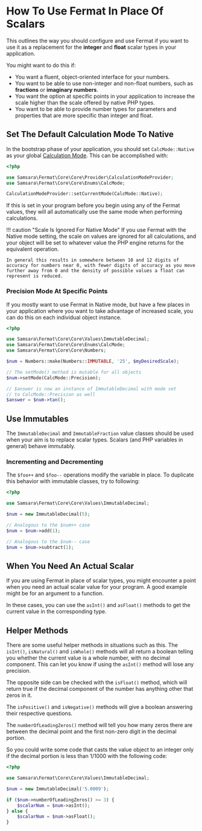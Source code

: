 # How To Use Fermat In Place Of Scalars

This outlines the way you should configure and use Fermat if you want to use it as a replacement for the **integer** and **float** scalar types in your application.

You might want to do this if:

- You want a fluent, object-oriented interface for your numbers.
- You want to be able to use non-integer and non-float numbers, such as **fractions** or **imaginary numbers**.
- You want the option at specific points in your application to increase the scale higher than the scale offered by native PHP types.
- You want to be able to provide number types for parameters and properties that are more specific than integer and float.

## Set The Default Calculation Mode To Native

In the bootstrap phase of your application, you should set `CalcMode::Native` as your global [Calculation Mode](../configuration/calculation-modes.md). This can be accomplished with:

```php
<?php

use Samsara\Fermat\Core\Core\Provider\CalculationModeProvider;
use Samsara\Fermat\Core\Core\Enums\CalcMode;

CalculationModeProvider::setCurrentMode(CalcMode::Native);
```

If this is set in your program before you begin using any of the Fermat values, they will all automatically use the same mode when performing calculations.

!!! caution "Scale Is Ignored For Native Mode"
    If you use Fermat with the Native mode setting, the scale on values are ignored for all calculations, and your object will be set to whatever value the PHP engine returns for the equivalent operation.

    In general this results in somewhere between 10 and 12 digits of accuracy for numbers near 0, with fewer digits of accuracy as you move further away from 0 and the density of possible values a float can represent is reduced.

### Precision Mode At Specific Points

If you mostly want to use Fermat in Native mode, but have a few places in your application where you want to take advantage of increased scale, you can do this on each individual object instance.

```php
<?php

use Samsara\Fermat\Core\Core\Values\ImmutableDecimal;
use Samsara\Fermat\Core\Core\Enums\CalcMode;
use Samsara\Fermat\Core\Core\Numbers;

$num = Numbers::make(Numbers::IMMUTABLE, '25', $myDesiredScale);

// The setMode() method is mutable for all objects
$num->setMode(CalcMode::Precision);

// $answer is now an instance of ImmutableDecimal with mode set
// to CalcMode::Precision as well
$answer = $num->tan();
```

## Use Immutables

The `ImmutableDecimal` and `ImmutableFraction` value classes should be used when your aim is to replace scalar types. Scalars (and PHP variables in general) behave immutably.

### Incrementing and Decrementing

The `$foo++` and `$foo--` operations modify the variable in place. To duplicate this behavior with immutable classes, try to following:

```php
<?php

use Samsara\Fermat\Core\Core\Values\ImmutableDecimal;

$num = new ImmutableDecimal(5);

// Analogous to the $num++ case
$num = $num->add(1);

// Analogous to the $num-- case
$num = $num->subtract(1);
```

## When You Need An Actual Scalar

If you are using Fermat in place of scalar types, you might encounter a point when you need an actual scalar value for your program. A good example might be for an argument to a function.

In these cases, you can use the `asInt()` and `asFloat()` methods to get the current value in the corresponding type.

## Helper Methods

There are some useful helper methods in situations such as this. The `isInt()`, `isNatural()` and `isWhole()` methods will all return a boolean telling you whether the current value is a whole number, with no decimal component. This can let you know if using the `asInt()` method will lose any precision.

The opposite side can be checked with the `isFloat()` method, which will return true if the decimal component of the number has anything other that zeros in it.

The `isPositive()` and `isNegative()` methods will give a boolean answering their respective questions.

The `numberOfLeadingZeros()` method will tell you how many zeros there are between the decimal point and the first non-zero digit in the decimal portion.

So you could write some code that casts the value object to an integer only if the decimal portion is less than 1/1000 with the following code:

```php
<?php

use Samsara\Fermat\Core\Core\Values\ImmutableDecimal;

$num = new ImmutableDecimal('5.0009');

if ($num->numberOfLeadingZeros() >= 3) {
    $scalarNum = $num->asInt();
} else {
    $scalarNum = $num->asFloat();
}
```
